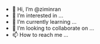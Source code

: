 - 👋 Hi, I’m @ziminran
- 👀 I’m interested in ...
- 🌱 I’m currently learning ...
- 💞️ I’m looking to collaborate on ...
- 📫 How to reach me ...

<!---
ziminran/ziminran is a ✨ special ✨ repository because its `README.md` (this file) appears on your GitHub profile.
You can click the Preview link to take a look at your changes.
--->
